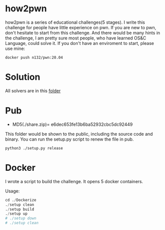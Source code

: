 # how2pwn
how2pwn is a series of educational challenges(5 stages). I write this challenge for people have little experience on pwn. If you are new to pwn, don't hesitate to start from this challenge. And there would be many hints in the challenge, I am pretty sure most people, who have learned OS&C Language, could solve it. If you don't have an enviroment to start, please use mine: 

`docker push n132/pwn:20.04`


# Solution

All solvers are in this [folder][1]

# Pub

* MD5(./share.zip)= e6dec653fe13b6ba52932cbc5dc92449

This folder would be shown to the public, including the source code and binary. You can run the setup.py script to renew the file in pub.

`python3 ./setup.py release`

# Docker

I wrote a script to build the challenge. It opens 5 docker containers.


Usage:
```python
cd ./Dockerize
./setup clean
./setup build
./setup up
# ./setup down
# ./setup clean
```

[1]: ./solution


